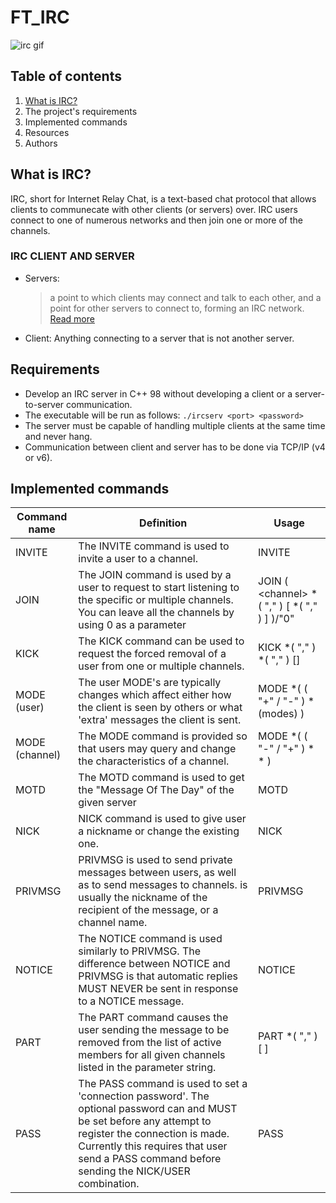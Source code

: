 # FT_IRC
![irc gif](https://github.com/Suigetsu/ft_irc/assets/57911923/35a77d1d-e128-40fe-861b-8e72c647bcc5)

## Table of contents
1. [What is IRC?](https://github.com/Suigetsu/ft_irc?tab=readme-ov-file#what-is-irc)
2. The project's requirements
3. Implemented commands
4. Resources
5. Authors

## What is IRC?
IRC, short for Internet Relay Chat, is a text-based chat protocol that allows clients to communecate with other clients (or servers) over. IRC users connect to one of numerous networks and then join one or more of the channels.
### IRC CLIENT AND SERVER
- Servers:
  > a point to which clients may connect and talk to each other, and a point for other servers to connect to, forming an IRC network. [Read more](https://modern.ircdocs.horse/#servers)
- Client: Anything connecting to a server that is not another server.
## Requirements
* Develop an IRC server in C++ 98 without developing a client or a server-to-server communication.
* The executable will be run as follows: ```./ircserv <port> <password>```
* The server must be capable of handling multiple clients at the same time and never hang.
* Communication between client and server has to be done via TCP/IP (v4 or v6).
## Implemented commands
| Command name | Definition | Usage |
| ------------- | ------------- | ------------- |
| INVITE | The INVITE command is used to invite a user to a channel. | INVITE <nickname> <channel> |
| JOIN | The JOIN command is used by a user to request to start listening to the specific or multiple channels. You can leave all the channels by using 0 as a parameter | JOIN ( \<channel\> *( "," <channel> ) [ <key> *( "," <key> ) ] )/"0" |
| KICK | The KICK command can be used to request the forced removal of a user from one or multiple channels. | KICK <channel> *( "," <channel> ) <user> *( "," <user> ) [<comment>] |
| MODE (user) | The user MODE's are typically changes which affect either how the client is seen by others or what 'extra' messages the client is sent. | MODE <nickname> *( ( "+" / "-" ) *(modes) ) |
| MODE (channel) | The MODE command is provided so that users may query and change the characteristics of a channel. | MODE <channel> *( ( "-" / "+" ) *<modes> *<modeparams> ) |
| MOTD | The MOTD command is used to get the "Message Of The Day" of the given server | MOTD |
| NICK | NICK command is used to give user a nickname or change the existing one. | NICK <nickname> |
| PRIVMSG | PRIVMSG is used to send private messages between users, as well as to send messages to channels.  <msgtarget> is usually the nickname of the recipient of the message, or a channel name. | PRIVMSG <msgtarget> <text to be sent> |
| NOTICE | The NOTICE command is used similarly to PRIVMSG. The difference between NOTICE and PRIVMSG is that automatic replies MUST NEVER be sent in response to a NOTICE message. | NOTICE <msgtarget> <text> |
| PART | The PART command causes the user sending the message to be removed from the list of active members for all given channels listed in the parameter string. | PART <channel> *( "," <channel> ) [ <Part Message> ] |
| PASS | The PASS command is used to set a 'connection password'. The optional password can and MUST be set before any attempt to register the connection is made.  Currently this requires that user send a PASS command before sending the NICK/USER combination. | PASS <password> |
